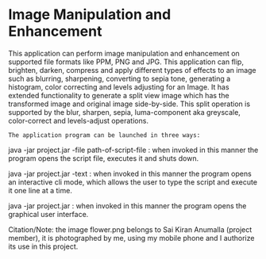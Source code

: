 # Image Manipulation and Enhancement


This application can perform image manipulation and enhancement on supported file formats like PPM,
PNG and JPG. This application can flip, brighten, darken, compress and apply different types of
effects to an image such as blurring, sharpening, converting to sepia tone, generating a histogram,
color correcting and levels adjusting for an Image. It has extended functionality to generate a 
split view image which has the transformed image and original image side-by-side. This split
operation is supported by the blur, sharpen, sepia, luma-component aka greyscale, color-correct and
levels-adjust operations. 

`The application program can be launched in three ways:`

java -jar project.jar -file path-of-script-file : when invoked in this manner the program opens
the script file, executes it and shuts down.

java -jar project.jar -text : when invoked in this manner the program opens an interactive cli
mode, which allows the user to type the script and execute it one line at a time.

java -jar project.jar : when invoked in this manner the program opens the graphical user
interface.

Citation/Note: the image flower.png belongs to Sai Kiran Anumalla (project member), it is
photographed by me, using my mobile phone and I authorize its use in this project.
